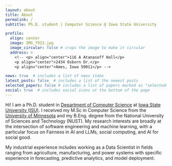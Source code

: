```yaml
---
layout: about
title: About
permalink: /
subtitle: Ph.D. student | Computer Science @ Iowa State University

profile:
  align: center
  image: IMG_7913.jpg
  image_circular: false # crops the image to make it circular
  address: >
    <!-- <p> align="center">116 A Atanasoff Hall</p>
    <p align="center">2434 Osborn Dr.</p>
    <p align="center">Ames, Iowa 50011</p> -->

news: true  # includes a list of news items
latest_posts: false  # includes a list of the newest posts
selected_papers: false # includes a list of papers marked as "selected={true}"
social: true  # includes social icons at the bottom of the page
---
```


Hi! I am a Ph.D. student in [Department of Computer Science](https://www.cs.iastate.edu/) at [Iowa State University (ISU)](https://www.iastate.edu/). I received my M.Sc in Computer Science from the [University of Minnesota](https://www.d.umn.edu/) and my B.Eng. degree from the National University of Sciences and Technology (NUST). My research interests are broadly at the intersection of software engineering and machine learning, with a particular focus on Fairness in AI and LLMs, social computing, and AI for social good. 

My industrial experience includes working as a Data Scientist in fields ranging from agriculture, manufacturing, and power systems with specific experience in forecasting, predictive analytics, and model deployment.

